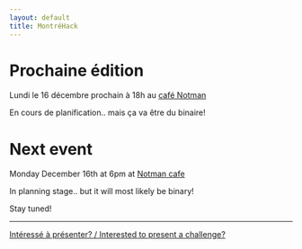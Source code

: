 ```yaml
---
layout: default
title: MontréHack
---
```


# Prochaine édition

Lundi le 16 décembre prochain à 18h au [café Notman](http://notman.org)

En cours de planification.. mais ça va être du binaire!

# Next event

Monday December 16th at 6pm at [Notman cafe](http://notman.org)

In planning stage.. but it will most likely be binary!

Stay tuned!

<hr/>

[Intéressé à présenter? / Interested to present a challenge?](https://github.com/montrehack/montrehack.github.com/wiki/Present-at-Montrehack)
